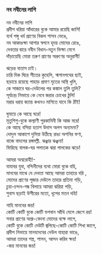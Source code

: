 ### নব নবীনের লাগি

নব নবীনের লাগি  
প্রদীপ ধরিয়া আঁধারের বুকে আমার রয়েছি জাগি!  
ব্যর্থ পঙ্গু খর্ব প্রাণের বিকল শাসন ভেঙে,  
নব আকাঙক্ষা আশার স্বপনে হৃদয় মোদের রেঙে,  
দেবতার দ্বারে নবীন বিধান-নতুন ভিক্ষা মেগে  
দাঁড়ায়েছি মোরা তরুণ প্রাণের অরুণের অনুরাগী!  

ঝড়ের বাতাস চাই।  
চারি দিক ঘিরে শীতের কুহেলি, শ্মশানপথের ছাই,  
ছড়ায়ে রয়েছে পাহাড় প্রমাণ মৃতের অস্থি খুলি,  
কে সাজাবে ঘর-দেউলের পর কঙ্কাল তুলি তুলি?  
সূর্যচন্দ্র নিভায়ে কে নেবে জরার চোখের ঠুলি!  
মরার ধরায় জ্যান্ত কখনও মাগিতে যাবে কি ঠাঁই!  

ঘুমায়ে কে আছে ঘরে!  
মৃতুশিশু-বুকে কল্যাণী পুরকামিনী কি আজ মরে!  
কে আছে বসিয়া হতাশ উদাস অলস অন্যমনা?  
দোদুল আকাশে দুলিয়া উঠিছে রাঙা অশনির ফণা,  
বাজে বাদলের রঙ্গমল্লী. ঝঞ্ঝার ঝঞ্ঝনা!  
ফিরিছে বালক-ঘর পলাতক ঝরা পালকের ঝড়ে!  

আমরা অশ্বরোহী!-  
যাযাবর যুবা, বন্দিনীদের ব্যথা মোরা বুকে বহি,  
মানবের মাঝে যে দেবতা আছে আমরা তাহারে বরি ,  
মোদের প্রাণের পূজার দেউলে তাহার প্রতিমা গড়ি,  
চুয়া-চন্দন-গন্ধ বিলায়ে আমরা ঝরিয়া পড়ি,  
সুবাস ছড়াই উশীরের মতো, ধূপের মতন দহি!  

গাহি মানবের জয়!  
কোটি কোটি বুকে কোটি ভগবান আঁখি মেলে জেগে রয়!  
সবার প্রাণের অশ্রু-বেদনা মোদের বক্ষে লাগে,  
কোটি বুকে কোটি দেউটি জ্বলিছে-কোটি কোটি শিখা জাগে,  
প্রদীপ নিভায়ে মানবদেবের দেউল যাহারা ভাঙে,  
আমরা তাদের শস্ত্র, শাসন, আসন করিব ক্ষয়!  
-জয় মানবের জয়!  
